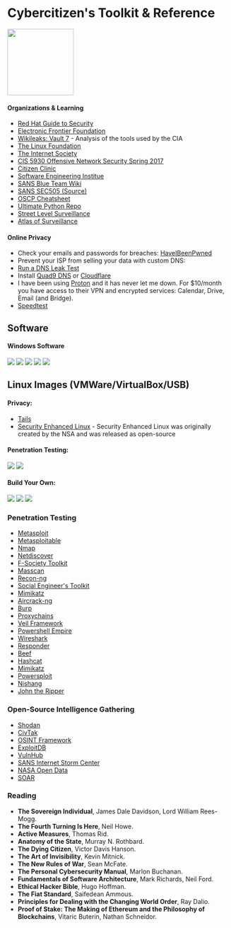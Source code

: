 # Cybercitizen's Toolkit & Reference 

<img style="width:150px;height:150px;"  src="https://github.com/sputnikOS/website/blob/main/public/cia.png?raw=true" />

#### Organizations & Learning 
- [Red Hat Guide to Security](https://docs.redhat.com/en/documentation/red_hat_enterprise_linux/4/html/security_guide/index#index)
- [Electronic Frontier Foundation](https://www.eff.org)
- [Wikileaks: Vault 7](https://wikileaks.org/ciav7p1/) - Analysis of the tools used by the CIA
- [The Linux Foundation](https://linuxfoundation.org)
- [The Internet Society](https://www.internetsociety.org)
- [CIS 5930 Offensive Network Security Spring 2017](https://www.cs.fsu.edu/~liux/courses/offensivenetsec/index.html)
- [Citizen Clinic](https://citizenclinic.io)
- [Software Engineering Institue](https://www.sei.cmu.edu)
- [SANS Blue Team Wiki](https://wiki.sans.blue/#!index.md)
- [SANS SEC505 (Source)](https://github.com/p0w3rsh3ll/SEC505)
- [OSCP Cheatsheet](https://github.com/0xsyr0/OSCP)
- [Ultimate Python Repo](https://github.com/vinta/awesome-python?tab=readme-ov-file#distributed-computing)
- [Street Level Surveillance](https://sls.eff.org/)
- [Atlas of Surveillance](https://atlasofsurveillance.org/)

#### Online Privacy
- Check your emails and passwords for breaches: [HaveIBeenPwned](https://haveibeenpwned.com/)
- Prevent your ISP from selling your data with custom DNS:
- [Run a DNS Leak Test](https://www.dnsleaktest.com)
- Install [Quad9 DNS](https://on.quad9.net) or [Cloudflare](https://www.cloudflare.com/learning/dns/what-is-1.1.1.1/DNS) 
- I have been using [Proton](https://proton.me) and it has never let me down. For $10/month you have access to their VPN and encrypted services: Calendar, Drive, Email (and Bridge).
- [Speedtest](https://speed.cloudflare.com)


## Software 
#### Windows Software
<a href="https://learn.microsoft.com/en-us/powershell/"><img src="https://img.shields.io/badge/powershell-5391FE?style=for-the-badge&logo=powershell&logoColor=white"></a>
<a href="https://git-scm.com/downloads"><img src="https://img.shields.io/badge/GIT-E44C30?style=for-the-badge&logo=git&logoColor=white"></a>
<a href="https://www.postman.com/downloads/"><img src="https://img.shields.io/badge/Postman-FF6C37?style=for-the-badge&logo=Postman&logoColor=white"></a>
<a href="https://www.vmware.com/products/workstation-player/"><img src="https://img.shields.io/badge/VMware-231f20?style=for-the-badge&logo=VMware&logoColor=white"></a>
<a href="https://www.virtualbox.org/wiki/Downloads"><img src="https://img.shields.io/badge/VirtualBox-21416b?style=for-the-badge&logo=VirtualBox&logoColor=white"></a>


## Linux Images (VMWare/VirtualBox/USB)
#### Privacy:
- [Tails](https://tails.net/install/index.en.html)
- [Security Enhanced Linux](https://github.com/SELinuxProject/selinux) - Security Enhanced Linux was originally created by the NSA and was released as open-source


#### Penetration Testing:
<a href="https://kali.org"><img src="https://img.shields.io/badge/Kali_Linux-557C94?style=for-the-badge&logo=kali-linux&logoColor=white"></a>
<a href="https://blackarch.org/downloads.html"><img src="https://img.shields.io/badge/BlackArch-000000?style=for-the-badge&logo=arch-linux&logoColor=white"></a>

#### Build Your Own:
<a href="https://www.debian.org/download"><img src="https://img.shields.io/badge/Debian-A81D33?style=for-the-badge&logo=debian&logoColor=white"></a>
<a href="https://ubuntu.com/download"><img src="https://img.shields.io/badge/Ubuntu-E95420?style=for-the-badge&logo=ubuntu&logoColor=white"></a>
<a href="https://archlinux.org/download/"><img src="https://img.shields.io/badge/Arch_Linux-1793D1?style=for-the-badge&logo=arch-linux&logoColor=white"></a>

### Penetration Testing

- [Metasploit](https://github.com/rapid7/metasploit-framework)
- [Metasploitable](https://github.com/rapid7/metasploitable3)
- [Nmap](https://nmap.org)
- [Netdiscover](https://www.kali.org/tools/netdiscover/)
- [F-Society Toolkit](https://github.com/Manisso/fsociety)
- [Masscan](https://github.com/robertdavidgraham/masscan)
- [Recon-ng](https://github.com/lanmaster53/recon-ng)
- [Social Engineer's Toolkit](https://github.com/trustedsec/social-engineer-toolkit)
- [Mimikatz](https://github.com/ParrotSec/mimikatz)
- [Aircrack-ng](https://github.com/aircrack-ng/aircrack-ng)
- [Burp](https://portswigger.net/burp)
- [Proxychains](https://github.com/haad/proxychains)
- [Veil Framework](https://github.com/Veil-Framework)
- [Powershell Empire](https://github.com/EmpireProject/Empire)
- [Wireshark](https://www.wireshark.org/download.html)
- [Responder](https://github.com/SpiderLabs/Responder)
- [Beef](https://github.com/beefproject/beef)
- [Hashcat](https://hashcat.net/hashcat/)
- [Mimikatz](https://github.com/ParrotSec/mimikatz)
- [Powersploit](https://github.com/PowerShellMafia/PowerSploit)
- [Nishang](https://github.com/samratashok/nishang)
- [John the Ripper](https://github.com/openwall/john)

### Open-Source Intelligence Gathering
- [Shodan](https://www.shodan.io)
- [CivTak](https://www.civtak.org/2020/09/23/wintak-is-publicly-available/)
- [OSINT Framework](https://osintframework.com/)
- [ExploitDB](https://www.exploit-db.com/)
- [VulnHub](https://www.vulnhub.com/)
- [SANS Internet Storm Center](https://isc.sans.edu)
- [NASA Open Data](https://data.nasa.gov)
- [SOAR](https://soar.earth)
 
 
 ### Reading 
- **The Sovereign Individual**, James Dale Davidson, Lord William Rees-Mogg.
- **The Fourth Turning Is Here**, Neil Howe.
- **Active Measures**, Thomas Rid.
- **Anatomy of the State**, Murray N. Rothbard.
- **The Dying Citizen**, Victor Davis Hanson.
- **The Art of Invisibility**, Kevin Mitnick.
- **The New Rules of War**, Sean McFate.
- **The Personal Cybersecurity Manual**, Marlon Buchanan.
- **Fundamentals of Software Architecture**, Mark Richards, Neil Ford.
- **Ethical Hacker Bible**, Hugo Hoffman.
- **The Fiat Standard**, Saifedean Ammous.
- **Principles for Dealing with the Changing World Order**, Ray Dalio.
- **Proof of Stake: The Making of Ethereum and the Philosophy of Blockchains**, Vitaric Buterin, Nathan Schneidor.


